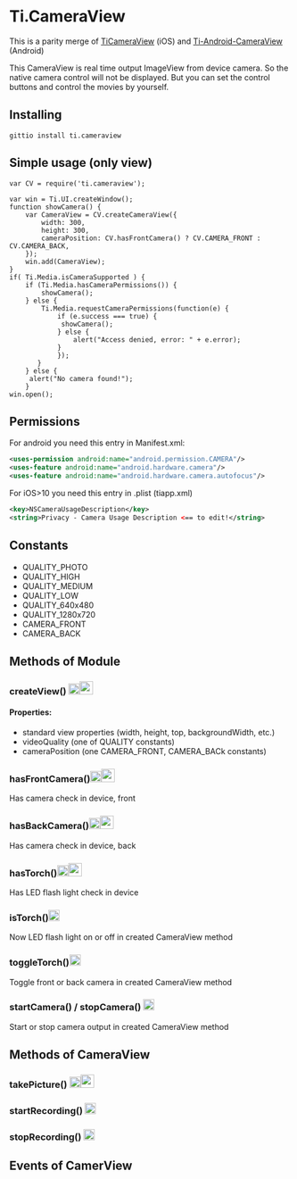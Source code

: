 Ti.CameraView
===========================================

This is a parity merge of [TiCameraView](https://github.com/k0sukey/TiCameraView) (iOS) and [Ti-Android-CameraView
](https://github.com/brownemint/Ti-Android-CameraView) (Android) 

This CameraView is real time output ImageView from device camera. So the native camera control will not be displayed. But you can set the control buttons and control the movies by yourself.

Installing
----------

```
gittio install ti.cameraview
```

Simple usage (only view)
-----------------------

```
var CV = require('ti.cameraview');

var win = Ti.UI.createWindow();
function showCamera() {
	var CameraView = CV.createCameraView({
		width: 300,
		height: 300,
		cameraPosition: CV.hasFrontCamera() ? CV.CAMERA_FRONT : CV.CAMERA_BACK,
	});
	win.add(CameraView);					
}
if( Ti.Media.isCameraSupported ) {
    if (Ti.Media.hasCameraPermissions()) {
        showCamera();
    } else { 
        Ti.Media.requestCameraPermissions(function(e) {
            if (e.success === true) {
			 showCamera();
            } else {
                alert("Access denied, error: " + e.error);
            }
   		    });
   	   }
	} else {
   	 alert("No camera found!");
	}
win.open();
```

Permissions
-------------

For android you need this entry in Manifest.xml:

```xml
<uses-permission android:name="android.permission.CAMERA"/>
<uses-feature android:name="android.hardware.camera"/>
<uses-feature android:name="android.hardware.camera.autofocus"/>
```

For iOS>10 you need this entry in .plist (tiapp.xml)

```xml
<key>NSCameraUsageDescription</key>
<string>Privacy - Camera Usage Description <== to edit!</string>
```

Constants
---------

- QUALITY_PHOTO 
- QUALITY_HIGH 
- QUALITY_MEDIUM 
- QUALITY_LOW 
- QUALITY_640x480 
- QUALITY_1280x720
- CAMERA_FRONT
- CAMERA_BACK



Methods of Module
-----------------

### createView() <img src="http://icons.iconarchive.com/icons/uiconstock/socialmedia/512/Apple-icon.png" width=20 /><img src="http://envyandroid.com/content/images/2015/03/android3.png" width=24 />

#### Properties:
- standard view properties (width, height, top, backgroundWidth, etc.)
- videoQuality (one of QUALITY constants)
- cameraPosition (one CAMERA_FRONT, CAMERA_BACk constants)

### hasFrontCamera()<img src="http://icons.iconarchive.com/icons/uiconstock/socialmedia/512/Apple-icon.png" width=20 /><img src="http://envyandroid.com/content/images/2015/03/android3.png" width=24 />
Has camera check in device, front
### hasBackCamera()<img src="http://icons.iconarchive.com/icons/uiconstock/socialmedia/512/Apple-icon.png" width=20 /><img src="http://envyandroid.com/content/images/2015/03/android3.png" width=24 />
Has camera check in device, back
### hasTorch()<img src="http://icons.iconarchive.com/icons/uiconstock/socialmedia/512/Apple-icon.png" width=20 /><img src="http://envyandroid.com/content/images/2015/03/android3.png" width=24 />
Has LED flash light check in device
### isTorch()<img src="http://icons.iconarchive.com/icons/uiconstock/socialmedia/512/Apple-icon.png" width=20 />
Now LED flash light on or off in created CameraView method

### toggleTorch()<img src="http://icons.iconarchive.com/icons/uiconstock/socialmedia/512/Apple-icon.png" width=20 />
Toggle front or back camera in created CameraView method

### startCamera() / stopCamera() <img src="http://icons.iconarchive.com/icons/uiconstock/socialmedia/512/Apple-icon.png" width=20 />

Start or stop camera output in created CameraView method


Methods of CameraView
--------------------

### takePicture() <img src="http://icons.iconarchive.com/icons/uiconstock/socialmedia/512/Apple-icon.png" width=20 /><img src="http://envyandroid.com/content/images/2015/03/android3.png" width=24 />

### startRecording() <img src="http://icons.iconarchive.com/icons/uiconstock/socialmedia/512/Apple-icon.png" width=20 />

### stopRecording() <img src="http://icons.iconarchive.com/icons/uiconstock/socialmedia/512/Apple-icon.png" width=20 />

Events of CamerView
-------------------